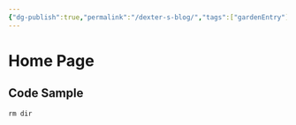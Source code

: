 ```yaml
---
{"dg-publish":true,"permalink":"/dexter-s-blog/","tags":["gardenEntry"]}
---
```


# Home Page

## Code Sample

```
rm dir
```